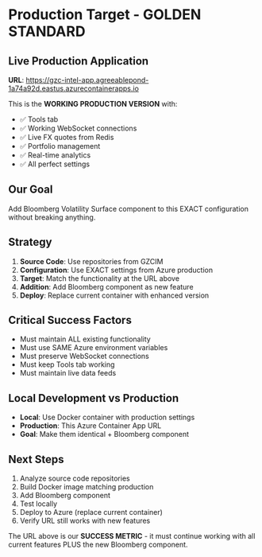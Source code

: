 # Production Target - GOLDEN STANDARD

## Live Production Application
**URL**: https://gzc-intel-app.agreeablepond-1a74a92d.eastus.azurecontainerapps.io

This is the **WORKING PRODUCTION VERSION** with:
- ✅ Tools tab
- ✅ Working WebSocket connections  
- ✅ Live FX quotes from Redis
- ✅ Portfolio management
- ✅ Real-time analytics
- ✅ All perfect settings

## Our Goal
Add Bloomberg Volatility Surface component to this EXACT configuration without breaking anything.

## Strategy
1. **Source Code**: Use repositories from GZCIM
2. **Configuration**: Use EXACT settings from Azure production
3. **Target**: Match the functionality at the URL above
4. **Addition**: Add Bloomberg component as new feature
5. **Deploy**: Replace current container with enhanced version

## Critical Success Factors
- Must maintain ALL existing functionality
- Must use SAME Azure environment variables
- Must preserve WebSocket connections
- Must keep Tools tab working
- Must maintain live data feeds

## Local Development vs Production
- **Local**: Use Docker container with production settings
- **Production**: This Azure Container App URL
- **Goal**: Make them identical + Bloomberg component

## Next Steps
1. Analyze source code repositories
2. Build Docker image matching production
3. Add Bloomberg component
4. Test locally
5. Deploy to Azure (replace current container)
6. Verify URL still works with new features

The URL above is our **SUCCESS METRIC** - it must continue working with all current features PLUS the new Bloomberg component.